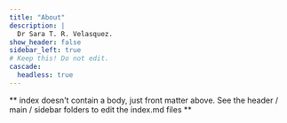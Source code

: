 ```yaml
---
title: "About"
description: |
  Dr Sara T. R. Velasquez.
show_header: false
sidebar_left: true
# Keep this! Do not edit.
cascade:
  headless: true
---
```


** index doesn't contain a body, just front matter above.
See the header / main / sidebar folders to edit the index.md files **
